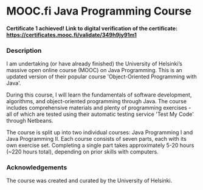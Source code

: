 # **MOOC.fi Java Programming Course**
#### **Certificate 1 achieved!** Link to digital verification of the certificate: https://certificates.mooc.fi/validate/349h9jy91m1

### **Description**
I am undertaking (or have already finished) the University of Helsinki’s massive open online course (MOOC) on Java Programming. This is an updated version of their popular course 'Object-Oriented Programming with Java'.

During this course, I will learn the fundamentals of software development, algorithms, and object-oriented programming through Java. The course includes comprehensive materials and plenty of programming exercises - all of which are tested using their automatic testing service 'Test My Code' through Netbeans.

The course is split up into two individual courses: Java Programming I and Java Programming II. Each course consists of seven parts, each with its own exercise set. Completing a single part takes approximately 5-20 hours (~220 hours total), depending on prior skills with computers.  

### **Acknowledgements**
The course was created and curated by the University of Helsinki.  
